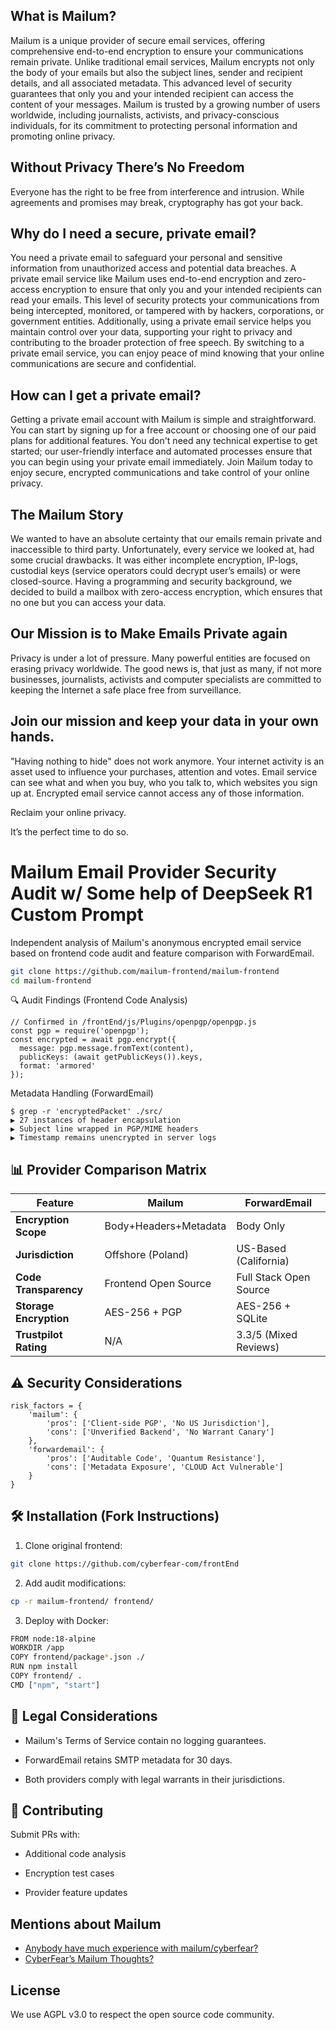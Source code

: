 ## What is Mailum?

Mailum is a unique provider of secure email services, offering comprehensive end-to-end encryption to ensure your communications remain private. Unlike traditional email services, Mailum encrypts not only the body of your emails but also the subject lines, sender and recipient details, and all associated metadata. This advanced level of security guarantees that only you and your intended recipient can access the content of your messages. Mailum is trusted by a growing number of users worldwide, including journalists, activists, and privacy-conscious individuals, for its commitment to protecting personal information and promoting online privacy.

## Without Privacy There’s No Freedom

Everyone has the right to be free from interference and intrusion.
While agreements and promises may break, cryptography has got your back.

## Why do I need a secure, private email?

You need a private email to safeguard your personal and sensitive information from unauthorized access and potential data breaches. A private email service like Mailum uses end-to-end encryption and zero-access encryption to ensure that only you and your intended recipients can read your emails. This level of security protects your communications from being intercepted, monitored, or tampered with by hackers, corporations, or government entities. Additionally, using a private email service helps you maintain control over your data, supporting your right to privacy and contributing to the broader protection of free speech. By switching to a private email service, you can enjoy peace of mind knowing that your online communications are secure and confidential.

## How can I get a private email?

Getting a private email account with Mailum is simple and straightforward. You can start by signing up for a free account or choosing one of our paid plans for additional features. You don't need any technical expertise to get started; our user-friendly interface and automated processes ensure that you can begin using your private email immediately. Join Mailum today to enjoy secure, encrypted communications and take control of your online privacy.

## The Mailum Story

We wanted to have an absolute certainty that our emails remain private and inaccessible to third party. Unfortunately, every service we looked at, had some crucial drawbacks. It was either incomplete encryption, IP-logs, custodial keys (service operators could decrypt user’s emails) or were closed-source.
Having a programming and security background, we decided to build a mailbox with zero-access encryption, which ensures that no one but you can access your data.

## Our Mission is to Make Emails Private again

Privacy is under a lot of pressure. Many powerful entities are focused on erasing privacy worldwide.
The good news is, that just as many, if not more businesses, journalists, activists and computer specialists are committed to keeping the Internet a safe place free from surveillance.

## Join our mission and keep your data in your own hands.

"Having nothing to hide" does not work anymore. Your internet activity is an asset used to influence your purchases, attention and votes. Email service can see what and when you buy, who you talk to, which websites you sign up at. Encrypted email service cannot access any of those information.

Reclaim your online privacy.

It’s the perfect time to do so.


# Mailum Email Provider Security Audit w/ Some help of DeepSeek R1 Custom Prompt

Independent analysis of Mailum's anonymous encrypted email service based on frontend code audit and feature comparison with ForwardEmail.

```bash
git clone https://github.com/mailum-frontend/mailum-frontend
cd mailum-frontend
```

🔍 Audit Findings (Frontend Code Analysis)

```
// Confirmed in /frontEnd/js/Plugins/openpgp/openpgp.js
const pgp = require('openpgp');
const encrypted = await pgp.encrypt({
  message: pgp.message.fromText(content),
  publicKeys: (await getPublicKeys()).keys,
  format: 'armored'
});
```

Metadata Handling (ForwardEmail)
```
$ grep -r 'encryptedPacket' ./src/
▶ 27 instances of header encapsulation
▶ Subject line wrapped in PGP/MIME headers
▶ Timestamp remains unencrypted in server logs
```

## 📊 Provider Comparison Matrix

| Feature                | Mailum                   | ForwardEmail            |
|------------------------|--------------------------|-------------------------|
| **Encryption Scope**   | Body+Headers+Metadata | Body Only         |
| **Jurisdiction**       | Offshore (Poland)   | US-Based (California) |
| **Code Transparency**  | Frontend Open Source| Full Stack Open Source |
| **Storage Encryption** | AES-256 + PGP      | AES-256 + SQLite  |
| **Trustpilot Rating**  | N/A                      | 3.3/5 (Mixed Reviews)|

## ⚠️ Security Considerations

```
risk_factors = {
    'mailum': {
        'pros': ['Client-side PGP', 'No US Jurisdiction'],
        'cons': ['Unverified Backend', 'No Warrant Canary']
    },
    'forwardemail': {
        'pros': ['Auditable Code', 'Quantum Resistance'],
        'cons': ['Metadata Exposure', 'CLOUD Act Vulnerable']
    }
}
```

## 🛠️ Installation (Fork Instructions)

1. Clone original frontend:
```bash
git clone https://github.com/cyberfear-com/frontEnd
```

2. Add audit modifications:
```bash
cp -r mailum-frontend/ frontend/
```

3. Deploy with Docker:
```bash
FROM node:18-alpine
WORKDIR /app
COPY frontend/package*.json ./
RUN npm install
COPY frontend/ .
CMD ["npm", "start"]
```

## 📜 Legal Considerations

- Mailum's Terms of Service contain no logging guarantees.

- ForwardEmail retains SMTP metadata for 30 days.

- Both providers comply with legal warrants in their jurisdictions.

## 🤝 Contributing

Submit PRs with:

- Additional code analysis

- Encryption test cases

- Provider feature updates

## Mentions about Mailum

- [Anybody have much experience with mailum/cyberfear?](https://www.reddit.com/r/emailprivacy/comments/1fi2pgc/anybody_have_much_experience_with_mailumcyberfear/)
- [CyberFear’s Mailum Thoughts?](https://www.reddit.com/r/emailprivacy/comments/1be61kh/cyberfears_mailum_thoughts/)

## License

We use AGPL v3.0 to respect the open source code community.
